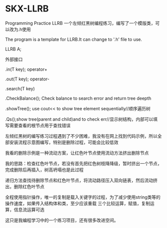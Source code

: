 # SKX-LLRB
Programming Practice LLRB
一个左倾红黑树编程练习，编写了一个模版类，可以改为.h使用

The program is a template for LLRB.It can change to '.h' file to use.

LLRB<type> A;

外部接口

.in(T key);  operator+

.out(T key);  operator-

.search(T key)

.CheckBalance(); Check balance to search error and return tree deepth

.showTree(); use cout<< to show tree element sequentially//顺序遍历树

.Qs();show tree(parent and child)and to check err//显示树结构，内部可以填写需要查看的根节点用于查找错误


左倾红黑树的编写练习过程遇到了不少困难，我没有在网上找到代码示例，所以全部安装流程示意图编写，特别是删除过程，可能会比较低效

我看的删除示例是一种流动方案，让红色叶节点使用流动方法挤出删除节点

我的思路：检查红色叶节点，若没有首先把红色树枝降降级，暂时挤出一个节点，完成删除后再插入，树高坍塌也是此过程

递归方法查找待删除节点和红色叶节点，将流动路径压入双向链表，然后流动挤出，删除红色叶节点

全程使用指针操作，唯一的复制是载入关键字的过程，为了减少使用string类等的操作速度，如果传入结构体和类，至少应该重载 三个比较运算，赋值，复制运算，信息流运算可选


这只是我编程学习中的一个练习项目，还有很多改进空间。
